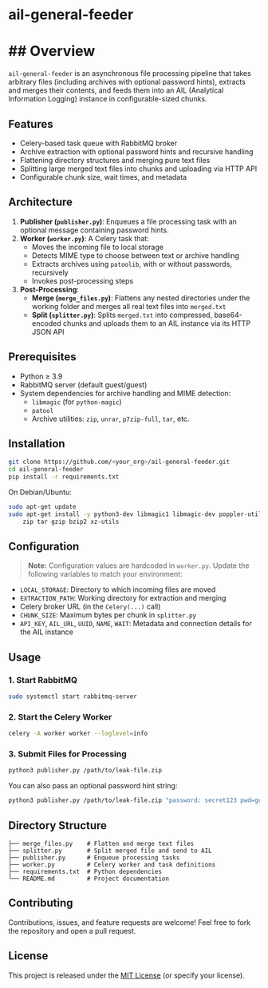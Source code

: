 # ail-general-feeder
# ## Overview

`ail-general-feeder` is an asynchronous file processing pipeline that takes arbitrary files (including archives with optional password hints), extracts and merges their contents, and feeds them into an AIL (Analytical Information Logging) instance in configurable-sized chunks.

## Features

- Celery-based task queue with RabbitMQ broker
- Archive extraction with optional password hints and recursive handling
- Flattening directory structures and merging pure text files
- Splitting large merged text files into chunks and uploading via HTTP API
- Configurable chunk size, wait times, and metadata

## Architecture

1. **Publisher (`publisher.py`)**: Enqueues a file processing task with an optional message containing password hints.
2. **Worker (`worker.py`)**: A Celery task that:
   - Moves the incoming file to local storage
   - Detects MIME type to choose between text or archive handling
   - Extracts archives using `patoolib`, with or without passwords, recursively
   - Invokes post-processing steps
3. **Post-Processing**:
   - **Merge (`merge_files.py`)**: Flattens any nested directories under the working folder and merges all real text files into `merged.txt`
   - **Split (`splitter.py`)**: Splits `merged.txt` into compressed, base64-encoded chunks and uploads them to an AIL instance via its HTTP JSON API

## Prerequisites

- Python ≥ 3.9
- RabbitMQ server (default guest/guest)
- System dependencies for archive handling and MIME detection:
  - `libmagic` (for `python-magic`)
  - `patool`
  - Archive utilities: `zip`, `unrar`, `p7zip-full`, `tar`, etc.

## Installation

```bash
git clone https://github.com/<your_org>/ail-general-feeder.git
cd ail-general-feeder
pip install -r requirements.txt
```

On Debian/Ubuntu:
```bash
sudo apt-get update
sudo apt-get install -y python3-dev libmagic1 libmagic-dev poppler-utils unrar p7zip-full \
    zip tar gzip bzip2 xz-utils
```

## Configuration

> **Note:** Configuration values are hardcoded in `worker.py`. Update the following variables to match your environment:

- `LOCAL_STORAGE`: Directory to which incoming files are moved
- `EXTRACTION_PATH`: Working directory for extraction and merging
- Celery broker URL (in the `Celery(...)` call)
- `CHUNK_SIZE`: Maximum bytes per chunk in `splitter.py`
- `API_KEY`, `AIL_URL`, `UUID`, `NAME`, `WAIT`: Metadata and connection details for the AIL instance

## Usage

### 1. Start RabbitMQ

```bash
sudo systemctl start rabbitmq-server
```

### 2. Start the Celery Worker

```bash
celery -A worker worker --loglevel=info
```

### 3. Submit Files for Processing

```bash
python3 publisher.py /path/to/leak-file.zip
```

You can also pass an optional password hint string:
```bash
python3 publisher.py /path/to/leak-file.zip "password: secret123 pwd=guess456"
```

## Directory Structure

```
├── merge_files.py    # Flatten and merge text files
├── splitter.py       # Split merged file and send to AIL
├── publisher.py      # Enqueue processing tasks
├── worker.py         # Celery worker and task definitions
├── requirements.txt  # Python dependencies
└── README.md         # Project documentation
```

## Contributing

Contributions, issues, and feature requests are welcome! Feel free to fork the repository and open a pull request.

## License

This project is released under the [MIT License](LICENSE) (or specify your license).